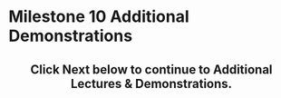 # Milestone 10 Additional Demonstrations

<h2 style="text-align: center;">Click Next below to continue to Additional Lectures &amp; Demonstrations.</h2>